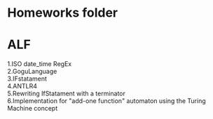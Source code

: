 Homeworks folder
===
ALF
===
1.ISO date_time RegEx <br>
2.GoguLanguage <br>
3.IFstatament <br>
4.ANTLR4 <br>
5.Rewriting IfStatament with a terminator<br>
6.Implementation for "add-one function" automaton using the Turing Machine concept <br>

